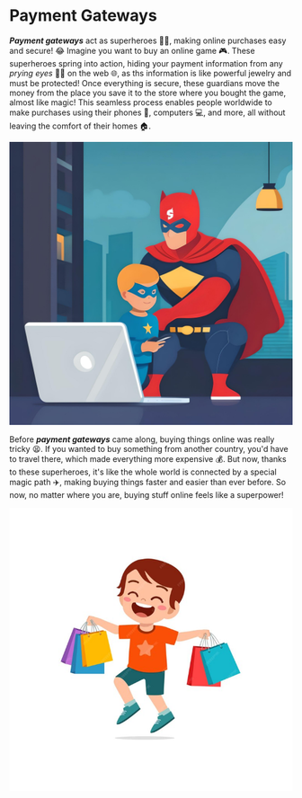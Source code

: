 # Payment Gateways
_**Payment gateways**_ act as superheroes 🦸‍♂️, making online purchases easy and secure! :joy: Imagine you want to buy an online game 🎮. These superheroes spring into action, hiding your payment information from any _prying eyes_ 🏴‍☠️ on the web 🌐, as ths information is like powerful jewelry and must be protected! Once everything is secure, these guardians move the money from the place you save it to the store where you bought the game, almost like magic! This seamless process enables people worldwide to make purchases using their phones 📱, computers 💻, and more, all without leaving the comfort of their homes 🏠.

![](fotor-ai-20240419175051.jpg)

Before _**payment gateways**_ came along, buying things online was really tricky :tired_face:. If you wanted to buy something from another country, you'd have to travel there, which made everything more expensive :moneybag:. But now, thanks to these superheroes, it's like the whole world is connected by a special magic path :airplane:, making buying things faster and easier than ever before. So now, no matter where you are, buying stuff online feels like a superpower!


![](cute-little-boy-carry-many-sopping-bags_97632-5626.jpg)
